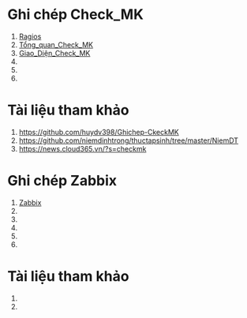 # **Ghi chép Check_MK**

1. [Ragios](Check_MK/docs/Ragios.md)
2. [Tổng_quan_Check_MK](Check_MK/docs/CheckMK.md)
3. [Giao_Diện_Check_MK](Check_MK/docs/Giao_dien_check_MK_(chuc_nang_nhiem_vu).md)
4. []()
5. 
6. 

# Tài liệu tham khảo 

   1. https://github.com/huydv398/Ghichep-CkeckMK
   2. https://github.com/niemdinhtrong/thuctapsinh/tree/master/NiemDT
   3. https://news.cloud365.vn/?s=checkmk



# **Ghi chép Zabbix**

1.  [Zabbix](Zabbix/docs/Zabbix.md)
2. 
3. 
4.
5. 
6. 

# Tài liệu tham khảo 

   1. 
   2. 